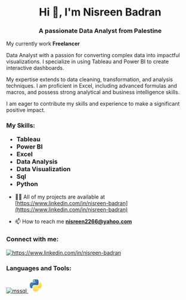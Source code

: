 <h1 align="center">Hi 👋, I'm Nisreen Badran</h1>
<h3 align="center">A passionate Data Analyst from Palestine</h3>

My currently work  **Freelancer**



 Data Analyst with a passion for converting complex data into impactful visualizations. I specialize in using Tableau and Power BI to create interactive dashboards. 

My expertise extends to data cleaning, transformation, and analysis techniques. I am proficient in Excel, including advanced formulas and macros, and possess strong analytical and business intelligence skills. 

I am eager to contribute my skills and experience to make a significant positive impact.



 
  <h3 align=""> My Skills:

* Tableau
* Power BI
* Excel
* Data Analysis
* Data Visualization
* Sql
* Python

</h3>

- 👨‍💻 All of my projects are available at [https://www.linkedin.com/in/nisreen-badran](https://www.linkedin.com/in/nisreen-badran)

- 📫 How to reach me **nisreen2266@yahoo.com**

<h3 align="left">Connect with me:</h3>
<p align="left">
<a href="https://linkedin.com/in/https://www.linkedin.com/in/nisreen-badran" target="blank"><img align="center" src="https://raw.githubusercontent.com/rahuldkjain/github-profile-readme-generator/master/src/images/icons/Social/linked-in-alt.svg" alt="https://www.linkedin.com/in/nisreen-badran" height="30" width="40" /></a>
</p>

<h3 align="left">Languages and Tools:</h3>
<p align="left"> <a href="https://www.microsoft.com/en-us/sql-server" target="_blank" rel="noreferrer"> <img src="https://www.svgrepo.com/show/303229/microsoft-sql-server-logo.svg" alt="mssql" width="40" height="40"/> </a> <a href="https://www.python.org" target="_blank" rel="noreferrer"> <img 
                                                                                                                                                                                                                                                                                                    src="https://raw.githubusercontent.com/devicons/devicon/master/icons/python/python-original.svg" alt="python" width="40" height="40"/> </a> </p>
